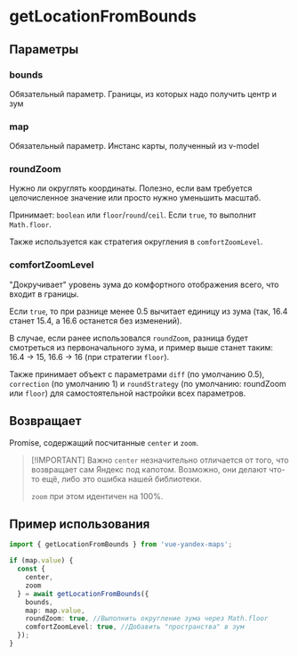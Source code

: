 # getLocationFromBounds

## Параметры

### bounds

Обязательный параметр. Границы, из которых надо получить центр и зум

### map

Обязательный параметр. Инстанс карты, полученный из v-model

### roundZoom

Нужно ли округлять координаты. Полезно, если вам требуется целочисленное значение или просто нужно уменьшить масштаб.

Принимает: `boolean` или `floor`/`round`/`ceil`. Если `true`, то выполнит `Math.floor`.

Также используется как стратегия округления в `comfortZoomLevel`.

### comfortZoomLevel

"Докручивает" уровень зума до комфортного отображения всего, что входит в границы.

Если `true`, то при разнице менее 0.5 вычитает единицу из зума (так, 16.4 станет 15.4, а 16.6 останется без изменений).

В случае, если ранее использовался `roundZoom`, разница будет смотреться из первоначального зума, и пример выше станет таким: 16.4 -> 15, 16.6 -> 16 (при стратегии `floor`).

Также принимает объект с параметрами `diff` (по умолчанию 0.5), `correction` (по умолчанию 1) и `roundStrategy` (по умолчанию: roundZoom или `floor`) для самостоятельной настройки всех параметров.

## Возвращает

Promise, содержащий посчитанные `center` и `zoom`.

> [!IMPORTANT] Важно
> `center` незначительно отличается от того, что возвращает сам Яндекс под капотом. Возможно, они делают что-то ещё, либо это ошибка нашей библиотеки.
>
> `zoom` при этом идентичен на 100%.

## Пример использования

```typescript
import { getLocationFromBounds } from 'vue-yandex-maps';

if (map.value) {
  const {
    center,
    zoom
  } = await getLocationFromBounds({
    bounds,
    map: map.value,
    roundZoom: true, //Выполнить округление зума через Math.floor
    comfortZoomLevel: true, //Добавить "пространства" в зум
  });
}
```

